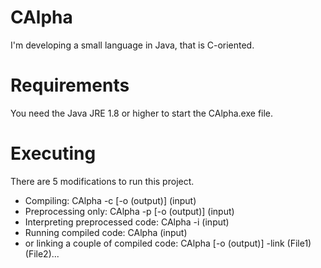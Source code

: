 # CAlpha
I'm developing a small language in Java, that is C-oriented.
# Requirements
You need the Java JRE 1.8 or higher to start the CAlpha.exe file. 
# Executing
There are 5 modifications to run this project.
- Compiling:
CAlpha -c [-o (output)] (input)
- Preprocessing only:
CAlpha -p [-o (output)] (input)
- Interpreting preprocessed code:
CAlpha -i (input)
- Running compiled code:
CAlpha (input)
- or linking a couple of compiled code:
CAlpha [-o (output)] -link (File1) (File2)...
